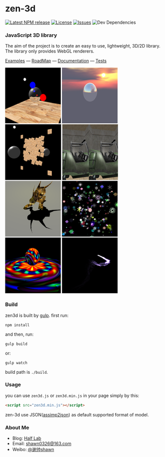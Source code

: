 zen-3d
========

[![Latest NPM release][npm-badge]][npm-badge-url]
[![License][license-badge]][license-badge-url]
[![Issues][issues-badge]][issues-badge-url]
![Dev Dependencies][devDependencies-badge]

### JavaScript 3D library ###

The aim of the project is to create an easy to use, lightweight, 3D/2D library. The library only provides WebGL renderers.

[Examples](https://shawn0326.github.io/zen-3d/examples/) &mdash;
[RoadMap](https://trello.com/b/7Ie3DDBP) &mdash;
[Documentation](https://shawn0326.github.io/zen-3d/docs/) &mdash;
[Tests](https://shawn0326.github.io/zen-3d/tests/)

[![image](./examples/resources/screenshot/screenshot1.png)](https://shawn0326.github.io/zen-3d/examples/#material_cubetexture_realtimeenvmap)
[![image](./examples/resources/screenshot/screenshot2.png)](https://shawn0326.github.io/zen-3d/examples/#material_cubetexture_envmap)
[![image](./examples/resources/screenshot/screenshot3.png)](https://shawn0326.github.io/zen-3d/examples/#canvas2d_canvas2d)
[![image](./examples/resources/screenshot/screenshot4.png)](https://shawn0326.github.io/zen-3d/examples/#webvr_car)
<br />
[![image](./examples/resources/screenshot/screenshot5.png)](https://shawn0326.github.io/zen-3d/examples/#animation_monster)
[![image](./examples/resources/screenshot/screenshot6.png)](https://shawn0326.github.io/zen-3d/examples/#sprite_sprites)
[![image](./examples/resources/screenshot/screenshot7.png)](https://shawn0326.github.io/zen-3d/examples/#material_shadermaterial)
[![image](./examples/resources/screenshot/screenshot8.png)](https://shawn0326.github.io/zen-3d/examples/#particle_particle)

### Build ###

zen3d is built by [gulp](http://gulpjs.com/).
first run:

    npm install

and then, run:

    gulp build

or:

    gulp watch

build path is `./build`.

### Usage ###

you can use `zen3d.js` or `zen3d.min.js` in your page simply by this:

````html
<script src="zen3d.min.js"></script>
````

zen-3d use JSON([assimp2json](https://github.com/acgessler/assimp2json)) as default supported format of model.

### About Me ###

* Blog: [Half Lab](http://www.halflab.me)
* Email: shawn0326@163.com
* Weibo: [@谢帅shawn](http://weibo.com/shawn0326)

[npm-badge]: https://img.shields.io/npm/v/zen-3d.svg
[npm-badge-url]: https://www.npmjs.com/package/zen-3d
[license-badge]: https://img.shields.io/npm/l/zen-3d.svg
[license-badge-url]: ./LICENSE
[issues-badge]: https://img.shields.io/github/issues/shawn0326/zen-3d.svg
[issues-badge-url]: https://github.com/shawn0326/zen-3d/issues
[devDependencies-badge]: https://img.shields.io/librariesio/github/shawn0326/zen-3d.svg